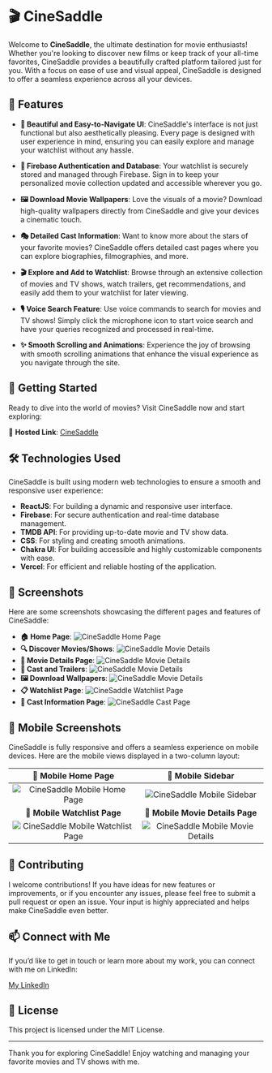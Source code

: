 # 🎬 CineSaddle

Welcome to **CineSaddle**, the ultimate destination for movie enthusiasts! Whether you're looking to discover new films or keep track of your all-time favorites, CineSaddle provides a beautifully crafted platform tailored just for you. With a focus on ease of use and visual appeal, CineSaddle is designed to offer a seamless experience across all your devices.

## 🌟 Features

- **🎨 Beautiful and Easy-to-Navigate UI**: CineSaddle's interface is not just functional but also aesthetically pleasing. Every page is designed with user experience in mind, ensuring you can easily explore and manage your watchlist without any hassle.

- **🔐 Firebase Authentication and Database**: Your watchlist is securely stored and managed through Firebase. Sign in to keep your personalized movie collection updated and accessible wherever you go.

- **🖼️ Download Movie Wallpapers**: Love the visuals of a movie? Download high-quality wallpapers directly from CineSaddle and give your devices a cinematic touch.

- **🎭 Detailed Cast Information**: Want to know more about the stars of your favorite movies? CineSaddle offers detailed cast pages where you can explore biographies, filmographies, and more.

- **🎬 Explore and Add to Watchlist**: Browse through an extensive collection of movies and TV shows, watch trailers, get recommendations, and easily add them to your watchlist for later viewing.

- **🎙️ Voice Search Feature**: Use voice commands to search for movies and TV shows! Simply click the microphone icon to start voice search and have your queries recognized and processed in real-time.

- **✨ Smooth Scrolling and Animations**: Experience the joy of browsing with smooth scrolling animations that enhance the visual experience as you navigate through the site.

## 🚀 Getting Started

Ready to dive into the world of movies? Visit CineSaddle now and start exploring:

🔗 **Hosted Link**: [CineSaddle](https://cine-saddle-one.vercel.app/)

## 🛠️ Technologies Used

CineSaddle is built using modern web technologies to ensure a smooth and responsive user experience:

- **ReactJS**: For building a dynamic and responsive user interface.
- **Firebase**: For secure authentication and real-time database management.
- **TMDB API**: For providing up-to-date movie and TV show data.
- **CSS**: For styling and creating smooth animations.
- **Chakra UI**: For building accessible and highly customizable components with ease.
- **Vercel**: For efficient and reliable hosting of the application.

## 📸 Screenshots

Here are some screenshots showcasing the different pages and features of CineSaddle:

- **🏠 Home Page**:
  ![CineSaddle Home Page](./screenshots/homepage.png)
- **🔍 Discover Movies/Shows**:
  ![CineSaddle Movie Details](./screenshots/discover.png)
- **📄 Movie Details Page**:
  ![CineSaddle Movie Details](./screenshots/movies-details.png)
- **🎥 Cast and Trailers**:
  ![CineSaddle Movie Details](./screenshots/cast-details.png)
- **🖼️ Download Wallpapers**:
  ![CineSaddle Movie Details](./screenshots/wallpapers.png)
- **📋 Watchlist Page**:
  ![CineSaddle Watchlist Page](./screenshots/watchlist.png)
- **👤 Cast Information Page**:
  ![CineSaddle Cast Page](./screenshots/cast-page.png)

## 📱 Mobile Screenshots

CineSaddle is fully responsive and offers a seamless experience on mobile devices. Here are the mobile views displayed in a two-column layout:

| **📱 Mobile Home Page** | **📱 Mobile Sidebar** |
|:----------------------:|:--------------------:|
| ![CineSaddle Mobile Home Page](./screenshots/mobile-homepage.jpg) | ![CineSaddle Mobile Sidebar](./screenshots/mobile-sidebar.jpg) |
| **📱 Mobile Watchlist Page** | **📱 Mobile Movie Details Page** |
| ![CineSaddle Mobile Watchlist Page](./screenshots/mobile-watchlist.png) | ![CineSaddle Mobile Movie Details](./screenshots/mobile-movie-details.jpg) |

## 🤝 Contributing

I welcome contributions! If you have ideas for new features or improvements, or if you encounter any issues, please feel free to submit a pull request or open an issue. Your input is highly appreciated and helps make CineSaddle even better.

## 📫 Connect with Me

If you’d like to get in touch or learn more about my work, you can connect with me on LinkedIn:

[My LinkedIn](https://www.linkedin.com/in/neerajsingh19/)

## 📄 License

This project is licensed under the MIT License.

---

Thank you for exploring CineSaddle! Enjoy watching and managing your favorite movies and TV shows with me.
